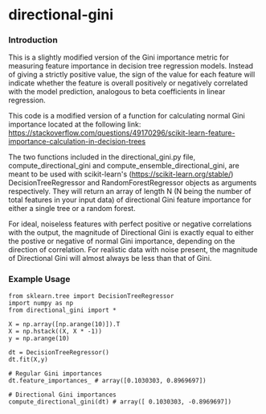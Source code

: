 # directional-gini
### Introduction
This is a slightly modified version of the Gini importance metric for measuring feature importance in decision tree regression models. Instead of giving a strictly positive value, the sign of the value for each feature will indicate whether the feature is overall positively or negatively correlated with the model prediction, analogous to beta coefficients in linear regression. 

This code is a modified version of a function for calculating normal Gini importance located at the following link: 
https://stackoverflow.com/questions/49170296/scikit-learn-feature-importance-calculation-in-decision-trees


The two functions included in the directional_gini.py file, compute_directional_gini and compute_ensemble_directional_gini, are meant to be used with scikit-learn's (https://scikit-learn.org/stable/) DecisionTreeRegressor and RandomForestRegressor objects as arguments respectively. They will return an array of length N (N being the number of total features in your input data) of directional Gini feature importance for either a single tree or a random forest.


For ideal, noiseless features with perfect positive or negative correlations with the output, the magnitude of Directional Gini is exactly equal to either the postive or negative of normal Gini importance, depending on the direction of correlation. For realistic data with noise present, the magnitude of Directional Gini will almost always be less than that of Gini.

### Example Usage
```
from sklearn.tree import DecisionTreeRegressor
import numpy as np
from directional_gini import *

X = np.array([np.arange(10)]).T
X = np.hstack((X, X * -1))
y = np.arange(10)

dt = DecisionTreeRegressor()
dt.fit(X,y)

# Regular Gini importances
dt.feature_importances_ # array([0.1030303, 0.8969697])

# Directional Gini importances
compute_directional_gini(dt) # array([ 0.1030303, -0.8969697])
```


